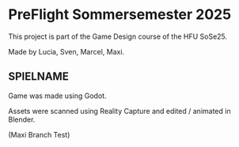 # PreFlight Sommersemester 2025
This project is part of the Game Design course of the HFU SoSe25.

Made by Lucia, Sven, Marcel, Maxi.

## SPIELNAME
Game was made using Godot.

Assets were scanned using Reality Capture and edited / animated in Blender.

(Maxi Branch Test)